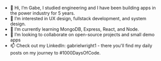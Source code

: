 - 👋 Hi, I’m Gabe, I studied engineering and I have been building apps in the power industry for 5 years.
- 👀 I’m interested in UX design, fullstack development, and system design. 
- 🌱 I’m currently learning MongoDB, Express, React, and Node.
- 💞️ I’m looking to collaborate on open-source projects and small demo apps
- 📫 Check out my LinkedIn: gabrielwright1 - there you'll find my daily posts on my journey to #1000DaysOfCode.

<!---
gabrielwright1/gabrielwright1 is a ✨ special ✨ repository because its `README.md` (this file) appears on your GitHub profile.
You can click the Preview link to take a look at your changes.
--->
